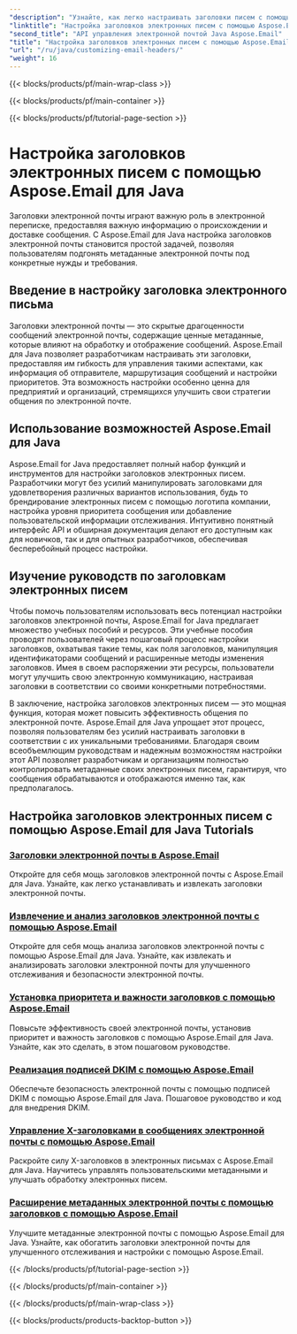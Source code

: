 ```yaml
---
"description": "Узнайте, как легко настраивать заголовки писем с помощью Aspose.Email для Java. Погрузитесь в руководства и используйте возможности настройки заголовков писем."
"linktitle": "Настройка заголовков электронных писем с помощью Aspose.Email для Java"
"second_title": "API управления электронной почтой Java Aspose.Email"
"title": "Настройка заголовков электронных писем с помощью Aspose.Email для Java"
"url": "/ru/java/customizing-email-headers/"
"weight": 16
---
```


{{< blocks/products/pf/main-wrap-class >}}

{{< blocks/products/pf/main-container >}}

{{< blocks/products/pf/tutorial-page-section >}}

# Настройка заголовков электронных писем с помощью Aspose.Email для Java


Заголовки электронной почты играют важную роль в электронной переписке, предоставляя важную информацию о происхождении и доставке сообщения. С Aspose.Email для Java настройка заголовков электронной почты становится простой задачей, позволяя пользователям подгонять метаданные электронной почты под конкретные нужды и требования.

## Введение в настройку заголовка электронного письма

Заголовки электронной почты — это скрытые драгоценности сообщений электронной почты, содержащие ценные метаданные, которые влияют на обработку и отображение сообщений. Aspose.Email для Java позволяет разработчикам настраивать эти заголовки, предоставляя им гибкость для управления такими аспектами, как информация об отправителе, маршрутизация сообщений и настройки приоритетов. Эта возможность настройки особенно ценна для предприятий и организаций, стремящихся улучшить свои стратегии общения по электронной почте.

## Использование возможностей Aspose.Email для Java

Aspose.Email for Java предоставляет полный набор функций и инструментов для настройки заголовков электронных писем. Разработчики могут без усилий манипулировать заголовками для удовлетворения различных вариантов использования, будь то брендирование электронных писем с помощью логотипа компании, настройка уровня приоритета сообщения или добавление пользовательской информации отслеживания. Интуитивно понятный интерфейс API и обширная документация делают его доступным как для новичков, так и для опытных разработчиков, обеспечивая бесперебойный процесс настройки.

## Изучение руководств по заголовкам электронных писем

Чтобы помочь пользователям использовать весь потенциал настройки заголовков электронной почты, Aspose.Email for Java предлагает множество учебных пособий и ресурсов. Эти учебные пособия проводят пользователей через пошаговый процесс настройки заголовков, охватывая такие темы, как поля заголовков, манипуляция идентификаторами сообщений и расширенные методы изменения заголовков. Имея в своем распоряжении эти ресурсы, пользователи могут улучшить свою электронную коммуникацию, настраивая заголовки в соответствии со своими конкретными потребностями.

В заключение, настройка заголовков электронных писем — это мощная функция, которая может повысить эффективность общения по электронной почте. Aspose.Email для Java упрощает этот процесс, позволяя пользователям без усилий настраивать заголовки в соответствии с их уникальными требованиями. Благодаря своим всеобъемлющим руководствам и надежным возможностям настройки этот API позволяет разработчикам и организациям полностью контролировать метаданные своих электронных писем, гарантируя, что сообщения обрабатываются и отображаются именно так, как предполагалось.

## Настройка заголовков электронных писем с помощью Aspose.Email для Java Tutorials
### [Заголовки электронной почты в Aspose.Email](./email-headers/)
Откройте для себя мощь заголовков электронной почты с Aspose.Email для Java. Узнайте, как легко устанавливать и извлекать заголовки электронной почты.
### [Извлечение и анализ заголовков электронной почты с помощью Aspose.Email](./extracting-and-analyzing-email-headers/)
Откройте для себя мощь анализа заголовков электронной почты с помощью Aspose.Email для Java. Узнайте, как извлекать и анализировать заголовки электронной почты для улучшенного отслеживания и безопасности электронной почты.
### [Установка приоритета и важности заголовков с помощью Aspose.Email](./setting-priority-and-importance-headers/)
Повысьте эффективность своей электронной почты, установив приоритет и важность заголовков с помощью Aspose.Email для Java. Узнайте, как это сделать, в этом пошаговом руководстве.
### [Реализация подписей DKIM с помощью Aspose.Email](./dkim-signatures-implementation/)
Обеспечьте безопасность электронной почты с помощью подписей DKIM с помощью Aspose.Email для Java. Пошаговое руководство и код для внедрения DKIM.
### [Управление X-заголовками в сообщениях электронной почты с помощью Aspose.Email](./managing-x-headers-in-email-messages/)
Раскройте силу X-заголовков в электронных письмах с Aspose.Email для Java. Научитесь управлять пользовательскими метаданными и улучшать обработку электронных писем.
### [Расширение метаданных электронной почты с помощью заголовков с помощью Aspose.Email](./enriching-email-metadata-through-headers/)
Улучшите метаданные электронной почты с помощью Aspose.Email для Java. Узнайте, как обогатить заголовки электронной почты для улучшенного отслеживания и настройки с помощью Aspose.Email.

{{< /blocks/products/pf/tutorial-page-section >}}

{{< /blocks/products/pf/main-container >}}

{{< /blocks/products/pf/main-wrap-class >}}

{{< blocks/products/products-backtop-button >}}